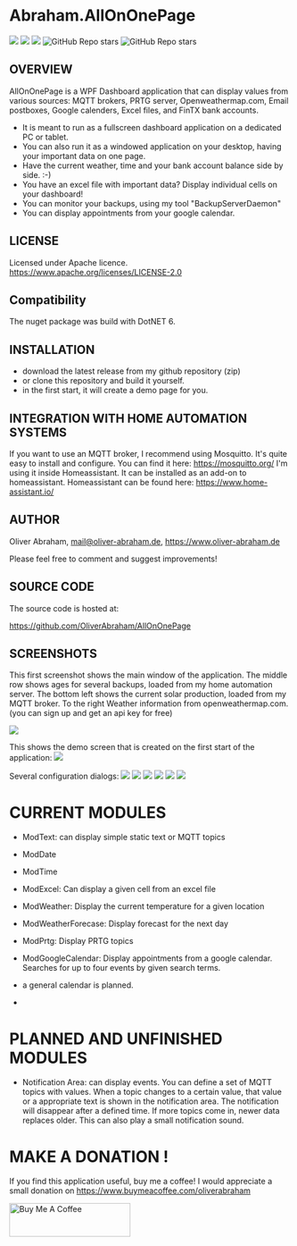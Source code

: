 # Abraham.AllOnOnePage

![](https://img.shields.io/github/downloads/oliverabraham/AllOnOnePage/total) ![](https://img.shields.io/github/license/oliverabraham/AllOnOnePage) ![](https://img.shields.io/github/languages/count/oliverabraham/AllOnOnePage) ![GitHub Repo stars](https://img.shields.io/github/stars/oliverabraham/AllOnOnePage?label=repo%20stars) ![GitHub Repo stars](https://img.shields.io/github/stars/oliverabraham?label=user%20stars)


## OVERVIEW

AllOnOnePage is a WPF Dashboard application that can display values from various sources:
MQTT brokers, PRTG server, Openweathermap.com, Email postboxes, Google calenders, Excel files, and FinTX bank accounts.

- It is meant to run as a fullscreen dashboard application on a dedicated PC or tablet.
- You can also run it as a windowed application on your desktop, having your important data on one page.
- Have the current weather, time and your bank account balance side by side. :-)
- You have an excel file with important data? Display individual cells on your dashboard!
- You can monitor your backups, using my tool "BackupServerDaemon"
- You can display appointments from your google calendar.


## LICENSE

Licensed under Apache licence.
https://www.apache.org/licenses/LICENSE-2.0


## Compatibility

The nuget package was build with DotNET 6.



## INSTALLATION

- download the latest release from my github repository (zip)
- or clone this repository and build it yourself.
- in the first start, it will create a demo page for you.


## INTEGRATION WITH HOME AUTOMATION SYSTEMS

If you want to use an MQTT broker, I recommend using Mosquitto. It's quite easy to install and configure.
You can find it here: https://mosquitto.org/
I'm using it inside Homeassistant. It can be installed as an add-on to homeassistant.
Homeassistant can be found here: https://www.home-assistant.io/




## AUTHOR

Oliver Abraham, mail@oliver-abraham.de, https://www.oliver-abraham.de

Please feel free to comment and suggest improvements!



## SOURCE CODE

The source code is hosted at:

https://github.com/OliverAbraham/AllOnOnePage



## SCREENSHOTS

This first screenshot shows the main window of the application. 
The middle row shows ages for several backups, loaded from my home automation server.
The bottom left shows the current solar production, loaded from my MQTT broker.
To the right Weather information from openweathermap.com.
(you can sign up and get an api key for free)

![](Screenshots/Screenshot1.jpg)

This shows the demo screen that is created on the first start of the application:
![](Screenshots/Screenshot2.jpg)


Several configuration dialogs:
![](Screenshots/Screenshot3.jpg)
![](Screenshots/Screenshot4.jpg)
![](Screenshots/Screenshot5.jpg)
![](Screenshots/Screenshot6.jpg)
![](Screenshots/Screenshot7.jpg)
![](Screenshots/Screenshot8.jpg)



# CURRENT MODULES
- ModText: can display simple static text or MQTT topics
- ModDate
- ModTime
- ModExcel: Can display a given cell from an excel file
- ModWeather: Display the current temperature for a given location 
- ModWeatherForecase: Display forecast for the next day 
- ModPrtg: Display PRTG topics
- ModGoogleCalendar: Display appointments from a google calendar. Searches for up to four
events by given search terms.
- a general calendar is planned.

- 
# PLANNED AND UNFINISHED MODULES
- Notification Area: can display events. You can define a set of MQTT topics with values.
When a topic changes to a certain value, that value or a appropriate text is shown in the
notification area.
The notification will disappear after a defined time.
If more topics come in, newer data replaces older.
This can also play a small notification sound.

# MAKE A DONATION !

If you find this application useful, buy me a coffee!
I would appreciate a small donation on https://www.buymeacoffee.com/oliverabraham

<a href="https://www.buymeacoffee.com/app/oliverabraham" target="_blank"><img src="https://cdn.buymeacoffee.com/buttons/v2/default-yellow.png" alt="Buy Me A Coffee" style="height: 60px !important;width: 217px !important;" ></a>
